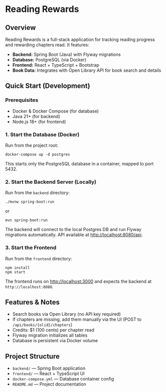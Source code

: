 
# Reading Rewards

## Overview
Reading Rewards is a full-stack application for tracking reading progress and rewarding chapters read. It features:
- **Backend:** Spring Boot (Java) with Flyway migrations
- **Database:** PostgreSQL (via Docker)
- **Frontend:** React + TypeScript + Bootstrap
- **Book Data:** Integrates with Open Library API for book search and details

## Quick Start (Development)

### Prerequisites
- Docker & Docker Compose (for database)
- Java 21+ (for backend)
- Node.js 18+ (for frontend)

### 1. Start the Database (Docker)
Run from the project root:
```
docker-compose up -d postgres
```
This starts only the PostgreSQL database in a container, mapped to port 5432.

### 2. Start the Backend Server (Locally)
Run from the `backend` directory:
```
./mvnw spring-boot:run
```
or
```
mvn spring-boot:run
```
The backend will connect to the local Postgres DB and run Flyway migrations automatically. API available at [http://localhost:8080/api](http://localhost:8080/api).

### 3. Start the Frontend
Run from the `frontend` directory:
```
npm install
npm start
```
The frontend runs on [http://localhost:3000](http://localhost:3000) and expects the backend at `http://localhost:8080`.

## Features & Notes
- Search books via Open Library (no API key required)
- If chapters are missing, add them manually via the UI (POST to `/api/books/{olid}/chapters`)
- Credits: $1 (100 cents) per chapter read
- Flyway migration initializes all tables
- Database is persistent via Docker volume

## Project Structure
- `backend/` — Spring Boot application
- `frontend/` — React + TypeScript UI
- `docker-compose.yml` — Database container config
- `README.md` — Project documentation

